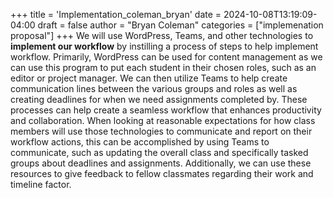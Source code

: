+++
title = 'Implementation_coleman_bryan'
date = 2024-10-08T13:19:09-04:00
draft = false
author = "Bryan Coleman"
categories = ["implemenation proposal"]
+++
We will use WordPress, Teams, and other technologies to **implement our workflow** by instilling a process of steps to help implement workflow. Primarily, WordPress can be used for content management as we can use this program to put each student in their chosen roles, such as an editor or project manager. We can then utilize Teams to help create communication lines between the various groups and roles as well as creating deadlines for when we need assignments completed by. These processes can help create a seamless workflow that enhances productivity and collaboration.
When looking at reasonable expectations for how class members will use those technologies to communicate and report on their workflow actions, this can be accomplished by using Teams to communicate, such as updating the overall class and specifically tasked groups about deadlines and assignments. Additionally, we can use these resources to give feedback to fellow classmates regarding their work and timeline factor.
